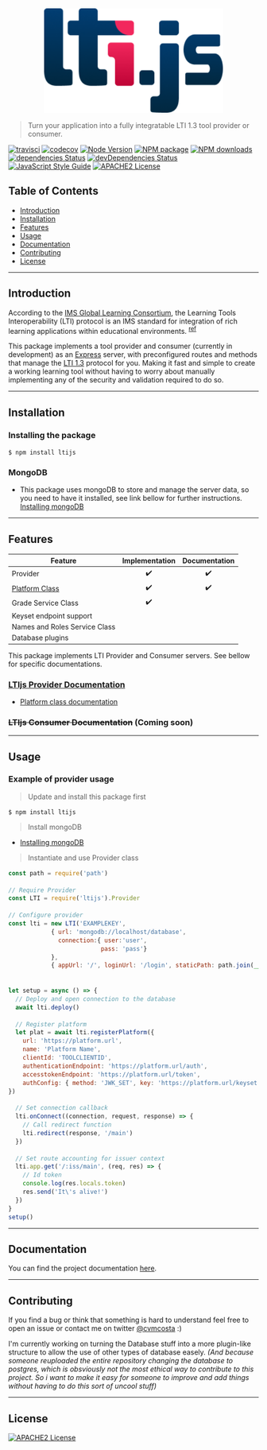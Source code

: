 <div align="center">
	<br>
	<br>
	<a href="https://cvmcosta.github.io/ltijs"><img width="360" src="docs/logo-300.png"></img></a>
</div>



> Turn your application into a fully integratable LTI 1.3 tool provider or consumer.


[![travisci](https://img.shields.io/travis/cvmcosta/ltijs.svg)](https://travis-ci.org/Cvmcosta/ltijs)
[![codecov](https://codecov.io/gh/Cvmcosta/ltijs/branch/master/graph/badge.svg)](https://codecov.io/gh/Cvmcosta/ltijs)
[![Node Version](https://img.shields.io/node/v/ltijs.svg)](https://www.npmjs.com/package/ltijs)
[![NPM package](https://img.shields.io/npm/v/ltijs.svg)](https://www.npmjs.com/package/ltijs)
[![NPM downloads](https://img.shields.io/npm/dm/ltijs)](https://www.npmjs.com/package/ltijs)
[![dependencies Status](https://david-dm.org/cvmcosta/ltijs/status.svg)](https://david-dm.org/cvmcosta/ltijs)
[![devDependencies Status](https://david-dm.org/cvmcosta/ltijs/dev-status.svg)](https://david-dm.org/cvmcosta/ltijs?type=dev)
[![JavaScript Style Guide](https://img.shields.io/badge/code_style-standard-brightgreen.svg)](https://standardjs.com)
[![APACHE2 License](https://img.shields.io/github/license/cvmcosta/ltijs)](LICENSE)


## Table of Contents

- [Introduction](#introduction)
- [Installation](#installation)
- [Features](#features)
- [Usage](#usage)
- [Documentation](#documentation)
- [Contributing](#contributing)
- [License](#license)


---
## Introduction
According to the [IMS Global Learning Consortium](https://www.imsglobal.org/), the Learning Tools Interoperability (LTI) protocol is an IMS standard for integration of rich learning applications within educational environments. <sup>[ref](https://www.imsglobal.org/spec/lti/v1p3/)</sup>


This package implements a tool provider and consumer (currently in development) as an [Express](https://expressjs.com/) server, with preconfigured routes and methods that manage the [LTI 1.3](https://www.imsglobal.org/spec/lti/v1p3/) protocol for you. Making it fast and simple to create a working learning tool without having to worry about manually implementing any of the security and validation required to do so. 


---


## Installation

### Installing the package

```shell
$ npm install ltijs
```
### MongoDB
- This package uses mongoDB to store and manage the server data, so you need to have it installed, see link bellow for further instructions.
[Installing mongoDB](https://docs.mongodb.com/manual/administration/install-community/)

---

## Features



| Feature | Implementation | Documentation |
| --------- | - | - |
| Provider | <center>:heavy_check_mark:</center> | <center>:heavy_check_mark:</center> |
| [Platform Class](platform.md) | <center>:heavy_check_mark:</center> | <center>:heavy_check_mark:</center> |
| Grade Service Class | <center>:heavy_check_mark:</center> | <center></center> |
| Keyset endpoint support | <center></center> | <center></center> |
| Names and Roles Service Class | <center></center> | <center></center> |
| Database plugins | <center></center> | <center></center> |



This package implements LTI Provider and Consumer servers. See bellow for specific documentations.

### [LTIjs Provider Documentation](provider.md) 
   - [Platform class documentation](platform.md)
### ~~LTIjs Consumer Documentation~~ (Coming soon)

---

## Usage

### Example of provider usage

> Update and install this package first

```shell
$ npm install ltijs
```

> Install mongoDB

 - [Installing mongoDB](https://docs.mongodb.com/manual/administration/install-community/)


> Instantiate and use Provider class



```javascript
const path = require('path')

// Require Provider 
const LTI = require('ltijs').Provider

// Configure provider
const lti = new LTI('EXAMPLEKEY', 
            { url: 'mongodb://localhost/database', 
              connection:{ user:'user',
                          pass: 'pass'} 
            }, 
            { appUrl: '/', loginUrl: '/login', staticPath: path.join(__dirname, '/views/') })


let setup = async () => {
  // Deploy and open connection to the database
  await lti.deploy()

  // Register platform
  let plat = await lti.registerPlatform({ 
    url: 'https://platform.url',
    name: 'Platform Name',
    clientId: 'TOOLCLIENTID',
    authenticationEndpoint: 'https://platform.url/auth',
    accesstokenEndpoint: 'https://platform.url/token',
    authConfig: { method: 'JWK_SET', key: 'https://platform.url/keyset' }
})

  // Set connection callback
  lti.onConnect((connection, request, response) => {
    // Call redirect function
    lti.redirect(response, '/main')
  })

  // Set route accounting for issuer context
  lti.app.get('/:iss/main', (req, res) => {
    // Id token
    console.log(res.locals.token)
    res.send('It\'s alive!')
  })
}
setup()
```

---

## Documentation
You can find the project documentation [here](https://cvmcosta.github.io/ltijs).

---

## Contributing


If you find a bug or think that something is hard to understand feel free to open an issue or contact me on twitter [@cvmcosta](https://twitter.com/cvmcosta) :)

I'm currently working on turning the Database stuff into a more plugin-like structure to allow the use of other types of database easely. *(And because someone reuploaded the entire repository changing the database to postgres, which is obsviously not the most ethical way to contribute to this project. So i want to make it easy for someone to improve and add things without having to do this sort of uncool stuff)*



---

## License

[![APACHE2 License](https://img.shields.io/github/license/cvmcosta/ltijs)](LICENSE)

